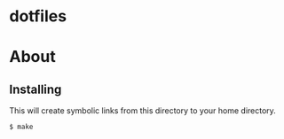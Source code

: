 # dotfiles

# About

## Installing

This will create symbolic links from this directory to your home directory.

```bash
$ make
```
